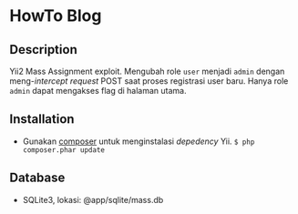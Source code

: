 # HowTo Blog
## Description
Yii2 Mass Assignment exploit. 
Mengubah role `user` menjadi `admin` dengan meng-*intercept* *request* POST saat proses registrasi user baru. Hanya role `admin` dapat mengakses flag di halaman utama.

## Installation
- Gunakan [composer](https://getcomposer.org/download/) untuk menginstalasi *depedency* Yii.
``$ php composer.phar update``

## Database
- SQLite3, lokasi: @app/sqlite/mass.db